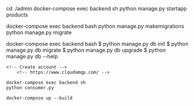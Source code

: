 <!-- Creating a new django app using docker -->
cd ./admin
    <!-- Execute a command in a running container (backend). -->
    docker-compose exec backend sh 
        <!-- OR docker-compose exec backend bash -->
        python manage.py startapp products

<!-- Migrations -->
docker-compose exec backend bash
    python manage.py makemigrations
    python manage.py migrate


<!-- FLASK APP -->
<!-- Migrations -->
docker-compose exec backend bash
    $ python manage.py db init
    $ python manage.py db migrate
    $ python manage.py db upgrade
    $ python manage.py db --help

<!-- https://flask-migrate.readthedocs.io/en/latest/ -->

<!-- RabbitMQ -->
    <!-- Create account -->
        <!-- https://www.cloudamqp.com/ -->

<!-- After RabbitMQ setup in admin app -->
    docker-compose exec backend sh
    python consumer.py

<!-- Docker Compose -->
    docker-compose up --build
